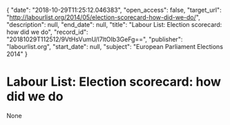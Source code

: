 {
  "date": "2018-10-29T11:25:12.046383", 
  "open_access": false, 
  "target_url": "http://labourlist.org/2014/05/election-scorecard-how-did-we-do/", 
  "description": null, 
  "end_date": null, 
  "title": "Labour List: Election scorecard: how did we do", 
  "record_id": "20181029T112512/9VtHsVumU/l7ltOIb3GeFg==", 
  "publisher": "labourlist.org", 
  "start_date": null, 
  "subject": "European Parliament Elections 2014"
}

# Labour List: Election scorecard: how did we do

None
